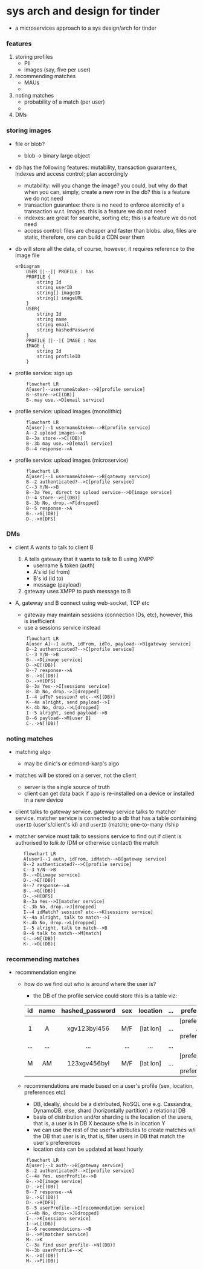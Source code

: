 # sys arch and design for tinder
* a microservices approach to a sys design/arch for tinder
### features
1. storing profiles
    - PII
    - images (say, five per user)
2. recommending matches
    - MAUs
    - 
3. noting matches
    - probability of a match (per user)
    - 
4. DMs
### storing images
* file or blob?
    - blob &rarr; binary large object
* db has the following features: mutability, transaction guarantees, indexes and access control; plan accordingly
    - mutability: will you change the image? you could, but why do that when you can, simply, create a new row in the db? this is a feature we do not need
    - transaction guarantee: there is no need to enforce atomicity of a transaction w.r.t. images. this is a feature we do not need
    - indexes: are great for searche, sorting etc; this is a feature we do not need
    - access control: files are cheaper and faster than blobs. also, files are static, therefore, one can build a CDN over them
* db will store all the data, of course, however, it requires reference to the image file

    ```mermaid
    erDiagram
        USER ||--|| PROFILE : has
        PROFILE {
            string Id
            string userID
            string[] imageID
            string[] imageURL
        }
        USER{
            string Id
            string name
            string email
            string hashedPassword
        }
        PROFILE ||--|{ IMAGE : has
        IMAGE {
            string Id
            string profileID
        }
    ```

* profile service: sign up

    ```mermaid
        flowchart LR
        A[user]--username&token-->B[profile service]
        B--store-->C[(DB)]
        B-.may use.->D[email service]
    ```

* profile service: upload images (monolithic)

    ```mermaid
        flowchart LR
        A[user]--1 username&token-->B[profile service]
        A--2 upload images-->B
        B--3a store-->C[(DB)]
        B-.3b may use.->D[email service]
        B--4 response-->A
    ```

* profile service: upload images (microservice)

    ```mermaid
        flowchart LR
        A[user]--1 username&token-->B[gateway service]
        B--2 authenticated?-->C[profile service]
        C--3 Y/N-->B
        B--3a Yes, direct to upload service-->D[image service]
        D--4 store-->E[(DB)]
        B-.3b No, drop.->F[dropped]
        B--5 response-->A
        B-.->G[(DB)]
        D-.->H[DFS]
    ```

### DMs
* client A wants to talk to client B
    1. A tells gateway that it wants to talk to B using XMPP
        - username & token (auth)
        - A's id (id from)
        - B's id (id to)
        - message (payload)
    2. gateway uses XMPP to push message to B
* A, gateway and B connect using web-socket, TCP etc
    - gateway may maintain sessions (connection IDs, etc), however, this is inefficient
    - use a sessions service instead

    ```mermaid
        flowchart LR
        A[user A]--1 auth, idFrom, idTo, payload-->B[gateway service]
        B--2 authenticated?-->C[profile service]
        C--3 Y/N-->B
        B-.->D[image service]
        D-->E[(DB)]
        B--7 response-->A
        B-.->G[(DB)]
        D-.->H[DFS]
        B--3a Yes-->I[sessions service]
        B-.3b No, drop.->J[dropped]
        I--4 idTo? session? etc-->K[(DB)]
        K--4a alright, send payload-->I
        K-.4b No, drop.->L[dropped]
        I--5 alright, send payload-->B
        B--6 payload-->M[user B]
        C-.->N[(DB)]
    ```

### noting matches
* matching algo
    - may be dinic's or edmond-karp's algo
* matches will be stored on a server, not the client
    - server is the single source of truth
    - client can get data back if app is re-installed on a device or installed in a new device
* client talks to gateway service. gateway service talks to matcher service. matcher service is connected to a db that has a table containing `userID` (user's/client's id) and `userID` (match); one-to-many r/ship
* matcher service must talk to sessions service to find out if client is authorised to *talk to* (DM or otherwise contact) the match

     ```mermaid
        flowchart LR
        A[user]--1 auth, idFrom, idMatch-->B[gateway service]
        B--2 authenticated?-->C[profile service]
        C--3 Y/N-->B
        B-.->D[image service]
        D-.->E[(DB)]
        B--7 response-->A
        B-.->G[(DB)]
        D-.->H[DFS]
        B--3a Yes-->I[matcher service]
        C-.3b No, drop.->J[dropped]
        I--4 idMatch? session? etc-->K[sessions service]
        K--4a alright, talk to match-->I
        K-.4b No, drop.->L[dropped]
        I--5 alright, talk to match-->B
        B--6 talk to match-->M[match]
        C-.->N[(DB)]
        K-.->O[(DB)]
    ```

### recommending matches
* recommendation engine
    - how do we find out who is around where the user is?
        * the DB of the profile service could store this is a table viz:

        |id|name|hashed_password|sex|location|...|preferences|
        |:---:|:---:|:---:|:---:|:---:|:---:|:---:|
        |1|A|xgv123byl456|M/F|[lat lon]|...|[preference1, ..., preferenceN]|
        |...|...|...|...|...|...|...|
        |M|AM|123xgv456byl|M/F|[lat lon]|...|[preference1, ..., preferenceN]|

    - recommendations are made based on a user's profile (sex, location, preferences etc)
        * DB, ideally, should be a distributed, NoSQL one e.g. Cassandra, DynamoDB, else, shard (horizontally partition) a relational DB
        * basis of distribution and/or sharding is the location of the users, that is, a user is in DB X because s/he is in location Y
        * we can use the rest of the user's attributes to create matches w/i the DB that user is in, that is, filter users in DB that match the user's preferences
        * location data can be updated at least hourly

    ```mermaid
        flowchart LR
        A[user]--1 auth-->B[gateway service]
        B--2 authenticated?-->C[profile service]
        C--4a Yes. userProfile-->B
        B-.->D[image service]
        D-.->E[(DB)]
        B--7 response-->A
        B-.->G[(DB)]
        D-.->H[DFS]
        B--5 userProfile-->I[recommendation service]
        C--4b No, drop-->J[dropped]
        I-.->K[sessions service]
        I-->L[(DB)]
        I--6 recommendations-->B
        B-.->M[matcher service]
        M-.->K
        C--3a find user profile-->N[(DB)]
        N--3b userProfile-->C
        K-.->O[(DB)]
        M-.->P[(DB)]
    ```